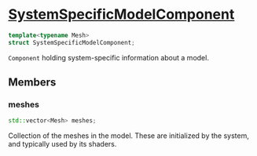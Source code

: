 # [SystemSpecificModelComponent](SystemSpecificModelComponent.hpp)

```cpp
template<typename Mesh>
struct SystemSpecificModelComponent;
```

`Component` holding system-specific information about a model.

## Members

### meshes

```cpp
std::vector<Mesh> meshes;
```

Collection of the meshes in the model. These are initialized by the system, and typically used by its shaders.